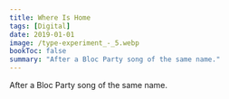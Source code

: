 ```yaml
---
title: Where Is Home
tags: [Digital]
date: 2019-01-01
image: /type-experiment_-_5.webp
bookToc: false
summary: "After a Bloc Party song of the same name."
---
```


After a Bloc Party song of the same name.